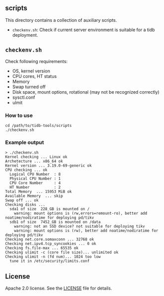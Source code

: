 ## scripts

This directory contains a collection of auxiliary scripts.

- ``checkenv.sh``: Check if current server environment is suitable for a tidb deployment.

## ``checkenv.sh``

Check following requirements:

- OS, kernel version
- CPU cores, HT status
- Memory
- Swap turned off
- Disk space, mount options, rotational (may not be recognized correctly)
- sysctl.conf
- ulmit

### How to use

```
cd /path/to/tidb-tools/scripts
./checkenv.sh
```

### Example output

```
> ./checkenv.sh
Kernel checking ... Linux ok
Archetecture ... x86_64 ok
Kernel version ... 3.19.0-69-generic ok
CPU checking ... ok
  Logical CPU Number  : 8
  Physical CPU Number : 1
  CPU Core Number     : 4
  HT Number           : 2
Total Memory  ... 15953 MiB ok
Available Memory  ... skip
Swap off ... ok
Checking disks ...
  sda1 of size  228_GB is mounted on /
    warning: mount options is (rw,errors=remount-ro), better add noatime/nodiratime for deploying pd/tikv
  sdb1 of size  7452_GB is mounted on /data
    warning: not an SSD device? not suitable for deploying tikv
    warning: mount options is (rw), better add noatime/nodiratime for deploying pd/tikv
Checking net.core.somaxconn ... 32768 ok
Checking net.ipv4.tcp_syncookies ... 0 ok
Checking fs.file-max ... 65535 ok
Checking ulimit -c (core file size)... unlimited ok
Checking ulimit -n (fd num)... 1024 too low
  tune it in /etc/security/limits.conf
```

## License
Apache 2.0 license. See the [LICENSE](../LICENSE) file for details.
